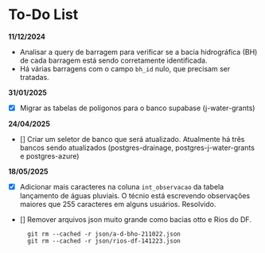 # To-Do List

**11/12/2024**

- Analisar a query de barragem para verificar se a bacia hidrográfica (BH) de cada barragem está sendo corretamente identificada.  
- Há várias barragens com o campo `bh_id` nulo, que precisam ser tratadas.  


**31/01/2025**
- [X] Migrar as tabelas de polígonos para o banco supabase (j-water-grants)

**24/04/2025**
- [] Criar um seletor de banco que será atualizado. 
    Atualmente há três bancos sendo atualizados (postgres-drainage, postgres-j-water-grants e postgres-azure)

**18/05/2025**
- [X] Adicionar mais caracteres na coluna `int_observacao` da tabela lançamento de águas pluviais. O técnio está escrevendo observações maiores que 255 caracteres
em alguns usuários.
    Resolvido.

- [] Remover arquivos json muito grande como bacias otto e Rios do DF.

        git rm --cached -r json/a-d-bho-211022.json 
        git rm --cached -r json/rios-df-141223.json 